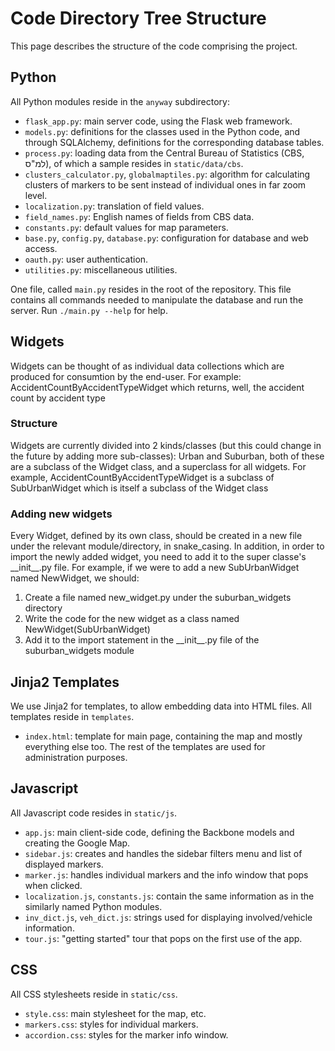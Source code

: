 Code Directory Tree Structure
=============================

This page describes the structure of the code comprising the project.

## Python
All Python modules reside in the `anyway` subdirectory:
* `flask_app.py`: main server code, using the Flask web framework.
* `models.py`: definitions for the classes used in the Python code, and through SQLAlchemy, definitions for the corresponding database tables.
* `process.py`: loading data from the Central Bureau of Statistics (CBS, למ"ס), of which a sample resides in `static/data/cbs`.
* `clusters_calculator.py`, `globalmaptiles.py`: algorithm for calculating clusters of markers to be sent instead of individual ones in far zoom level.
* `localization.py`: translation of field values.
* `field_names.py`: English names of fields from CBS data.
* `constants.py`: default values for map parameters.
* `base.py`, `config.py`, `database.py`: configuration for database and web access.
* `oauth.py`: user authentication.
* `utilities.py`: miscellaneous utilities.

One file, called `main.py` resides in the root of the repository. This file contains all commands needed to manipulate the database and run the server. Run `./main.py --help` for help.

## Widgets
Widgets can be thought of as individual data collections which are produced for consumtion by the end-user. For example: AccidentCountByAccidentTypeWidget which returns, well, the accident count by accident type 

### Structure
Widgets are currently divided into 2 kinds/classes (but this could change in the future by adding more sub-classes): Urban and Suburban, both of these are a subclass of the Widget class, and a superclass for all widgets. For example, AccidentCountByAccidentTypeWidget is a subclass of SubUrbanWidget which is itself a subclass of the Widget class

### Adding new widgets
Every Widget, defined by its own class, should be created in a new file under the relevant module/directory, in snake_casing. In addition, in order to import the newly added widget, you need to add it to the super classe's \_\_init\_\_.py file. For example, if we were to add a new SubUrbanWidget named NewWidget, we should:
1. Create a file named new_widget.py under the suburban_widgets directory
2. Write the code for the new widget as a class named NewWidget(SubUrbanWidget)
3. Add it to the import statement in the \_\_init\_\_.py file of the suburban_widgets module

## Jinja2 Templates
We use Jinja2 for templates, to allow embedding data into HTML files. All templates reside in `templates`.
* `index.html`: template for main page, containing the map and mostly everything else too.
The rest of the templates are used for administration purposes.

## Javascript
All Javascript code resides in `static/js`.
* `app.js`: main client-side code, defining the Backbone models and creating the Google Map.
* `sidebar.js`: creates and handles the sidebar filters menu and list of displayed markers.
* `marker.js`: handles individual markers and the info window that pops when clicked.
* `localization.js`, `constants.js`: contain the same information as in the similarly named Python modules.
* `inv_dict.js`, `veh_dict.js`: strings used for displaying involved/vehicle information.
* `tour.js`: "getting started" tour that pops on the first use of the app.

## CSS
All CSS stylesheets reside in `static/css`.
* `style.css`: main stylesheet for the map, etc.
* `markers.css`: styles for individual markers.
* `accordion.css`: styles for the marker info window.
